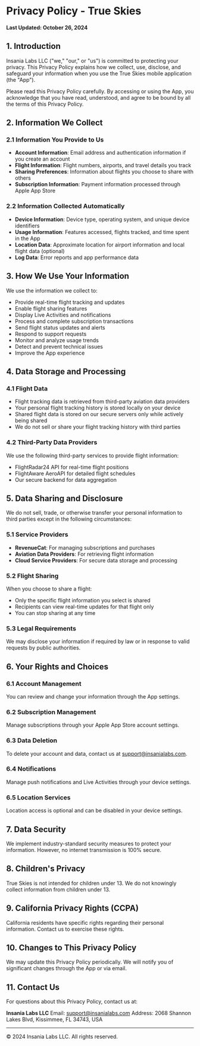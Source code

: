 # Privacy Policy - True Skies

**Last Updated: October 26, 2024**

## 1. Introduction

Insania Labs LLC ("we," "our," or "us") is committed to protecting your privacy. This Privacy Policy explains how we collect, use, disclose, and safeguard your information when you use the True Skies mobile application (the "App").

Please read this Privacy Policy carefully. By accessing or using the App, you acknowledge that you have read, understood, and agree to be bound by all the terms of this Privacy Policy.

## 2. Information We Collect

### 2.1 Information You Provide to Us

- **Account Information**: Email address and authentication information if you create an account
- **Flight Information**: Flight numbers, airports, and travel details you track
- **Sharing Preferences**: Information about flights you choose to share with others
- **Subscription Information**: Payment information processed through Apple App Store

### 2.2 Information Collected Automatically

- **Device Information**: Device type, operating system, and unique device identifiers
- **Usage Information**: Features accessed, flights tracked, and time spent in the App
- **Location Data**: Approximate location for airport information and local flight data (optional)
- **Log Data**: Error reports and app performance data

## 3. How We Use Your Information

We use the information we collect to:

- Provide real-time flight tracking and updates
- Enable flight sharing features
- Display Live Activities and notifications
- Process and complete subscription transactions
- Send flight status updates and alerts
- Respond to support requests
- Monitor and analyze usage trends
- Detect and prevent technical issues
- Improve the App experience

## 4. Data Storage and Processing

### 4.1 Flight Data

- Flight tracking data is retrieved from third-party aviation data providers
- Your personal flight tracking history is stored locally on your device
- Shared flight data is stored on our secure servers only while actively being shared
- We do not sell or share your flight tracking history with third parties

### 4.2 Third-Party Data Providers

We use the following third-party services to provide flight information:
- FlightRadar24 API for real-time flight positions
- FlightAware AeroAPI for detailed flight schedules
- Our secure backend for data aggregation

## 5. Data Sharing and Disclosure

We do not sell, trade, or otherwise transfer your personal information to third parties except in the following circumstances:

### 5.1 Service Providers

- **RevenueCat**: For managing subscriptions and purchases
- **Aviation Data Providers**: For retrieving flight information
- **Cloud Service Providers**: For secure data storage and processing

### 5.2 Flight Sharing

When you choose to share a flight:
- Only the specific flight information you select is shared
- Recipients can view real-time updates for that flight only
- You can stop sharing at any time

### 5.3 Legal Requirements

We may disclose your information if required by law or in response to valid requests by public authorities.

## 6. Your Rights and Choices

### 6.1 Account Management

You can review and change your information through the App settings.

### 6.2 Subscription Management

Manage subscriptions through your Apple App Store account settings.

### 6.3 Data Deletion

To delete your account and data, contact us at support@insanialabs.com.

### 6.4 Notifications

Manage push notifications and Live Activities through your device settings.

### 6.5 Location Services

Location access is optional and can be disabled in your device settings.

## 7. Data Security

We implement industry-standard security measures to protect your information. However, no internet transmission is 100% secure.

## 8. Children's Privacy

True Skies is not intended for children under 13. We do not knowingly collect information from children under 13.

## 9. California Privacy Rights (CCPA)

California residents have specific rights regarding their personal information. Contact us to exercise these rights.

## 10. Changes to This Privacy Policy

We may update this Privacy Policy periodically. We will notify you of significant changes through the App or via email.

## 11. Contact Us

For questions about this Privacy Policy, contact us at:

**Insania Labs LLC**
Email: support@insanialabs.com
Address: 2068 Shannon Lakes Blvd, Kissimmee, FL 34743, USA

---

© 2024 Insania Labs LLC. All rights reserved.
